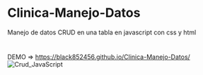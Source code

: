 # Clinica-Manejo-Datos
Manejo de datos CRUD en una tabla en javascript con css y html
#
DEMO => https://black852456.github.io/Clinica-Manejo-Datos/
![Crud_JavaScript](https://user-images.githubusercontent.com/82356629/174931486-706f919a-71f4-465d-ad4f-02250a538855.PNG)

